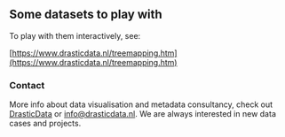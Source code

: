 ## Some datasets to play with

To play with them interactively, see:

[https://www.drasticdata.nl/treemapping.htm](https://www.drasticdata.nl/treemapping.htm)


### Contact

More info about data visualisation and metadata consultancy, check out [DrasticData](https://www.drasticdata.nl) or [info@drasticdata.nl](mailto://info@drasticdata.nl). We are always interested in new data cases and projects.
